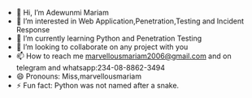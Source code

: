 - 👋 Hi, I’m Adewunmi Mariam
- 👀 I’m interested in Web Application,Penetration,Testing and Incident Response
- 🌱 I’m currently learning Python and Penetration Testing
- 💞️ I’m looking to collaborate on any project with you
- 📫 How to reach me marvellousmariam2006@gmail.com and on telegram and whatsapp:234-08-8862-3494
- 😄 Pronouns: Miss,marvellousmariam
- ⚡ Fun fact: Python was not named after a snake.

<!---
marvellousmariam/marvellousmariam is a ✨ special ✨ repository because its `README.md` (this file) appears on your GitHub profile.
You can click the Preview link to take a look at your changes.
--->
